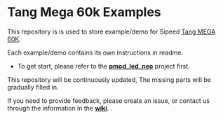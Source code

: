 # Tang Mega 60k Examples

This repository is is used to store example/demo for Sipeed [Tang MEGA 60K](https://wiki.sipeed.com/hardware/en/tang/tang-mega-60k/mega-60k.html).

Each example/demo contains its own instructions in readme.

- To get start, please refer to the **[pmod_led_neo](https://github.com/sipeed/TangMega-60K-example/tree/main/pmod_led_neo)** project first.

This repository will be continuously updated, The missing parts will be gradually filled in.

If you need to provide feedback, please create an issue, or contact us through the information in the **[wiki](https://wiki.sipeed.com/hardware/en/tang/tang-mega-60k/mega-60k.html#Communication-Methods)**.
.